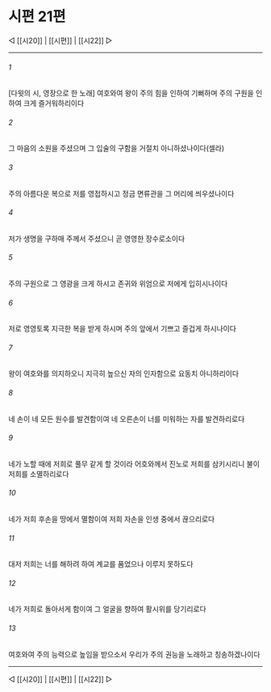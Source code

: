 ﻿# 시편 21편

◁ [[시20]] | [[시편]] | [[시22]] ▷
***

###### 1
[다윗의 시, 영장으로 한 노래] 여호와여 왕이 주의 힘을 인하여 기뻐하며 주의 구원을 인하여 크게 즐거워하리이다

###### 2
그 마음의 소원을 주셨으며 그 입술의 구함을 거절치 아니하셨나이다(셀라)

###### 3
주의 아름다운 복으로 저를 영접하시고 정금 면류관을 그 머리에 씌우셨나이다

###### 4
저가 생명을 구하매 주께서 주셨으니 곧 영영한 장수로소이다

###### 5
주의 구원으로 그 영광을 크게 하시고 존귀와 위엄으로 저에게 입히시나이다

###### 6
저로 영영토록 지극한 복을 받게 하시며 주의 앞에서 기쁘고 즐겁게 하시나이다

###### 7
왕이 여호와를 의지하오니 지극히 높으신 자의 인자함으로 요동치 아니하리이다

###### 8
네 손이 네 모든 원수를 발견함이여 네 오른손이 너를 미워하는 자를 발견하리로다

###### 9
네가 노할 때에 저희로 풀무 같게 할 것이라 어호와께서 진노로 저희를 삼키시리니 불이 저희를 소멸하리로다

###### 10
네가 저희 후손을 땅에서 멸함이여 저희 자손을 인생 중에서 끊으리로다

###### 11
대저 저희는 너를 해하려 하여 계교를 품었으나 이루지 못하도다

###### 12
네가 저희로 돌아서게 함이여 그 얼굴을 향하여 활시위를 당기리로다

###### 13
여호와여 주의 능력으로 높임을 받으소서 우리가 주의 권능을 노래하고 칭송하겠나이다


***
◁ [[시20]] | [[시편]] | [[시22]] ▷